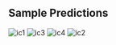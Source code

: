 ## Sample Predictions

![ic1](https://user-images.githubusercontent.com/32400008/64564089-6839ea00-d36e-11e9-8a43-a50c66c1d244.PNG)
![ic3](https://user-images.githubusercontent.com/32400008/64564172-97505b80-d36e-11e9-9246-e73c1569215d.PNG)
![ic4](https://user-images.githubusercontent.com/32400008/64564173-97505b80-d36e-11e9-8c84-ebb832276a1a.PNG)
![ic2](https://user-images.githubusercontent.com/32400008/64564175-97505b80-d36e-11e9-9bbe-20bbbc387661.PNG)
